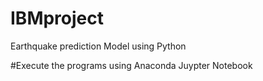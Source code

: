 # IBMproject
Earthquake prediction Model using Python

#Execute the programs using Anaconda Juypter Notebook
